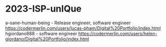 # 2023-ISP-unIQue
a-sane-human-being - Release engineer, software engineer
        https://codermerlin.com/users/lucas-pham/Digital%20Portfolio/index.html
hgiordano888 - software engineer https://codermerlin.com/users/helen-giordano/Digital%20Portfolio/index.html
